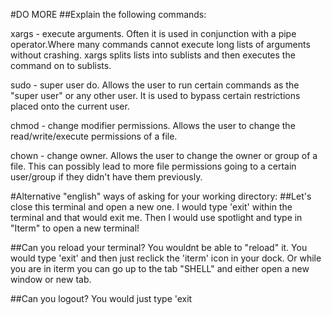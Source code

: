 #DO MORE
##Explain the following commands:

xargs - execute arguments. Often it is used in conjunction with a pipe operator.Where many commands cannot execute long lists of arguments
without crashing. xargs splits lists into sublists and then executes the command on to sublists.

sudo - super user do. Allows the user to run certain commands as the "super user" or any other user. It is used to bypass certain restrictions placed onto the current user.

chmod - change modifier permissions. Allows the user to change the read/write/execute permissions of a file.

chown - change owner. Allows the user to change the owner or group of a file. This can possibly lead to more file permissions going to a certain user/group if they didn't have them previously.

#Alternative "english" ways of asking for your working directory:
##Let's close this terminal and open a new one.
I would type 'exit' within the terminal and that would exit me.
Then I would use spotlight and type in "Iterm" to open a new terminal!
         
##Can you reload your terminal?
You wouldnt be able to "reload" it.
You would type 'exit' and then just reclick the 'iterm' icon in your dock.
Or while you are in iterm you can go up to the tab "SHELL" and either open a new window or new tab. 

##Can you logout?
You would just type 'exit
